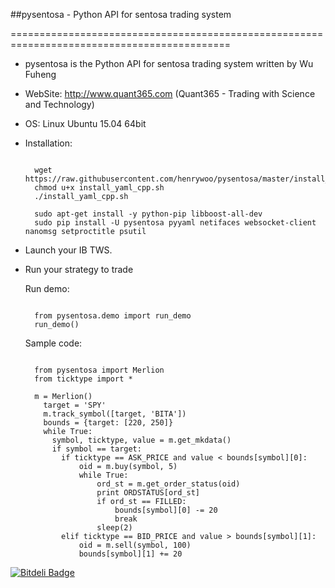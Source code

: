 ##pysentosa - Python API for sentosa trading system

============================================================================================

- pysentosa is the Python API for sentosa trading system written by Wu Fuheng

- WebSite: http://www.quant365.com (Quant365 - Trading with Science and Technology)

- OS: Linux Ubuntu 15.04 64bit

- Installation:

  ```

    wget https://raw.githubusercontent.com/henrywoo/pysentosa/master/install_yaml_cpp.sh
    chmod u+x install_yaml_cpp.sh
    ./install_yaml_cpp.sh

    sudo apt-get install -y python-pip libboost-all-dev
    sudo pip install -U pysentosa pyyaml netifaces websocket-client nanomsg setproctitle psutil
  ```

- Launch your IB TWS.

- Run your strategy to trade

  Run demo:

  ```

    from pysentosa.demo import run_demo
    run_demo()
  ```

  Sample code:

  ```

    from pysentosa import Merlion
    from ticktype import *

    m = Merlion()
      target = 'SPY'
      m.track_symbol([target, 'BITA'])
      bounds = {target: [220, 250]}
      while True:
        symbol, ticktype, value = m.get_mkdata()
        if symbol == target:
          if ticktype == ASK_PRICE and value < bounds[symbol][0]:
              oid = m.buy(symbol, 5)
              while True:
                  ord_st = m.get_order_status(oid)
                  print ORDSTATUS[ord_st]
                  if ord_st == FILLED:
                      bounds[symbol][0] -= 20
                      break
                  sleep(2)
          elif ticktype == BID_PRICE and value > bounds[symbol][1]:
              oid = m.sell(symbol, 100)
              bounds[symbol][1] += 20
  ```

[![Bitdeli Badge](https://d2weczhvl823v0.cloudfront.net/henrywoo/pysentosa/trend.png)](https://bitdeli.com/free "Bitdeli Badge")

